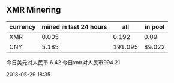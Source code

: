 ## XMR Minering

|currency|mined in last 24 hours|all|in pool|
|---|---|---|---|
|XMR|0.005|0.192|0.09|
|CNY|5.185|191.095|89.022|

今日美元对人民币 6.42	今日xmr对人民币994.21


2018-05-29 18:35
